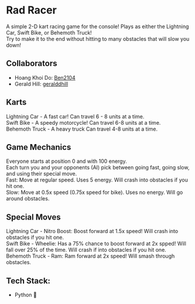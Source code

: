 # Rad Racer

A simple 2-D kart racing game for the console! Plays as either the Lightning Car, Swift Bike, or Behemoth Truck!\
Try to make it to the end without hitting to many obstacles that will slow you down!

## Collaborators
- Hoang Khoi Do: <a href="https://github.com/Ben2104">Ben2104</a>
- Gerald Hill: <a href= "https://github.com/geralddhill">geralddhill</a>
## Karts

Lightning Car - A fast car! Can travel 6 - 8 units at a time.\
Swift Bike - A speedy motorcycle! Can travel 6-8 units at a time.\
Behemoth Truck - A heavy truck Can travel 4-8 units at a time.

## Game Mechanics

Everyone starts at position 0 and with 100 energy.\
Each turn you and your opponents (AI) pick between going fast, going slow, and using their special move.\
Fast: Move at regular speed. Uses 5 energy. Will crash into obstacles if you hit one.\
Slow: Move at 0.5x speed (0.75x speed for bike). Uses no energy. Will go around obstacles.

## Special Moves

Lightning Car - Nitro Boost: Boost forward at 1.5x speed! Will crash into obstacles if you hit one.\
Swift Bike - Wheelie: Has a 75% chance to boost forward at 2x spped! Will fall over 25% of the time. Will crash if into obstacles if you hit one.\
Behemoth Truck - Ram: Ram forward at 2x speed! Will smash through obstacles.

## Tech Stack:
- Python 🐍
